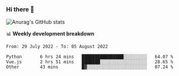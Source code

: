 ### Hi there 👋
![Anurag's GitHub stats](https://github-readme-stats.vercel.app/api?username=jami1024&show_icons=true&theme=radical)

📊 **Weekly development breakdown**
<!--START_SECTION:waka-->

```text
From: 29 July 2022 - To: 05 August 2022

Python       6 hrs 24 mins   ████████████████░░░░░░░░░   64.07 %
Vue.js       2 hrs 51 mins   ███████░░░░░░░░░░░░░░░░░░   28.65 %
Other        43 mins         █▓░░░░░░░░░░░░░░░░░░░░░░░   07.24 %
```

<!--END_SECTION:waka-->
<!--
**jami1024/jami1024** is a ✨ _special_ ✨ repository because its `README.md` (this file) appears on your GitHub profile.

Here are some ideas to get you started:

- 🔭 I’m currently working on ...
- 🌱 I’m currently learning ...
- 👯 I’m looking to collaborate on ...
- 🤔 I’m looking for help with ...
- 💬 Ask me about ...
- 📫 How to reach me: ...
- 😄 Pronouns: ...
- ⚡ Fun fact: ...
-->
